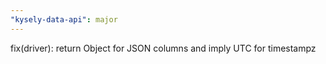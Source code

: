 ```yaml
---
"kysely-data-api": major
---
```


fix(driver): return Object for JSON columns and imply UTC for timestampz
